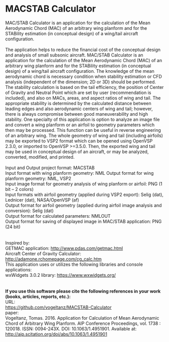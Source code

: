 # MACSTAB Calculator
MAC/STAB Calculator is an application for the calculation of the Mean Aerodynamic Chord (MAC) of an arbitrary wing planform and for the STABility estimation (in conceptual design) of a wing/tail aircraft configuration.
<BR>
<BR>
The application helps to reduce the financial cost of the conceptual design and analysis of small subsonic aircraft. MAC/STAB Calculator is an application for the calculation of the Mean Aerodynamic Chord (MAC) of an arbitrary wing planform and for the STABility estimation (in conceptual design) of a wing/tail aircraft configuration. The knowledge of the mean aerodynamic chord is necessary condition when stability estimation or CFD analysis (independent of the dimension; 2D or 3D) should be performed. The stability calculation is based on the tail efficiency, the position of Center of Gravity and Neutral Point which are set by user (recommendation is included), and also on MACs, areas, and aspect ratios of wing and tail. The appropriate stability is determined by the calculated distance between leading edges and also aerodynamic centers of wing and tail; however, there is always compromise between good maneuverability and high stability. One specialty of this application is option to analyze an image file and convert a wing planform or an airfoil to geometry parameters which then may be processed. This function can be useful in reverse engineering of an arbitrary wing. The whole geometry of wing and tail (including airfoils) may be exported to VSP2 format which can be opened using OpenVSP 2.3.0, or imported to OpenVSP >=3.5.0. Then, the exported wing and tail may be used in conceptual design of an aircraft, or may be analyzed, converted, modified, and printed.
<BR>
<BR>
Input and Output project format: MACSTAB
<BR>
Input format with wing planform geometry: NML Output format for wing planform geometry: NML, VSP2
<BR>
Input image format for geometry analysis of wing planform or airfoil: PNG (1 bit – 2 colors)
<BR>
Input formats with airfoil geometry (applied during VSP2 export): Selig (dat), Lednicer (dat), NASA/OpenVSP (af)
<BR>
Output format for airfoil geometry (applied during airfoil image analysis and conversion): Selig (dat)
<BR>
Output format for calculated parameters: NMLOUT
<BR>
Output format for saving of displayed image in MAC/STAB application: PNG (24 bit)
<BR>
<BR>
<BR>
Inspired by:
<BR>
    GETMAC application: http://www.pdas.com/getmac.html<BR>
    Aircraft Center of Gravity Calculator: http://adamone.rchomepage.com/cg_calc.htm
<BR>
This application uses or utilizes the following libraries and console applications:
<BR>
    wxWidgets 3.0.2 library: https://www.wxwidgets.org/
<BR>
<BR>
<BR>
<b>If you use this software please cite the following references in your work (books, articles, reports, etc.):</b>
<BR>
URL:<BR>
https://github.com/vogeltanz/MACSTAB-Calculator
<BR>
paper:<BR>
Vogeltanz, Tomas. 2016. Application for Calculation of Mean Aerodynamic Chord of Arbitrary Wing Planform. AIP Conference Proceedings, vol. 1738 : 120018. ISSN: 0094-243X. DOI: 10.1063/1.4951901. Available at: http://aip.scitation.org/doi/abs/10.1063/1.4951901
